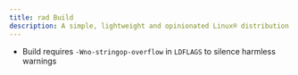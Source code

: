 ```yaml
---
title: rad Build
description: A simple, lightweight and opinionated Linux® distribution based on musl libc and toybox
---
```


- Build requires `-Wno-stringop-overflow` in `LDFLAGS` to silence harmless warnings
